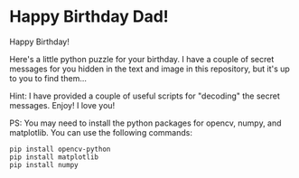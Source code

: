 # Happy Birthday Dad!

Happy Birthday!

Here's a little python puzzle for your birthday. I have a couple of secret messages for you hidden in the text and image in this repository, but it's up to you to find them... 

Hint: I have provided a couple of useful scripts for "decoding" the secret messages. Enjoy! I love you!

PS: You may need to install the python packages for opencv, numpy, and matplotlib. You can use the following commands:
```
pip install opencv-python
pip install matplotlib
pip install numpy
``` 
